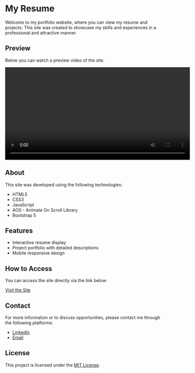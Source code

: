 # My Resume

Welcome to my portfolio website, where you can view my resume and projects. This site was created to showcase my skills and experiences in a professional and attractive manner.

## Preview

Below you can watch a preview video of the site.

<video width="600" controls>
  <source src="assets/img/mockup.mp4" type="video/mp4">
  Your browser does not support the video element.
</video>

## About

This site was developed using the following technologies:

- HTML5
- CSS3
- JavaScript
- AOS - Animate On Scroll Library
- Bootstrap 5

## Features

- Interactive resume display
- Project portfolio with detailed descriptions
- Mobile responsive design

## How to Access

You can access the site directly via the link below:

[Visit the Site](https://pmonteirorf.github.io/myResume)

## Contact

For more information or to discuss opportunities, please contact me through the following platforms:

- [LinkedIn](https://www.linkedin.com/in/priscilla-monteiro-rangel-da-fonseca/)
- [Email](mailto:pmonteirorf@gmail.com)

## License

This project is licensed under the [MIT License](LICENSE).
